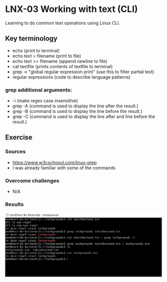 # LNX-03 Working with text (CLI)
Learning to do common text operations using Linux CLI.

## Key terminology
- echo (print to terminal)
- echo text > filename (print to file)
- echo text >> filename (append newline to file)
- cat textfile (prints contents of textfile to terminal)
- grep -> "global regular expression print" (use this to filter partial text)
- regular expressions (code to describe language patterns)

### grep additional arguments:
- -i (make regex case insensitive)
- grep -A (command is used to display the line after the result.)
- grep -B (command is used to display the line before the result.)
- grep -C (command is used to display the line after and line before the result.)

## Exercise
### Sources
- https://www.w3cschoool.com/linux-grep  
- I was already familiar with some of the commands

### Overcome challenges
- N/A

### Results
![LNX-03 screenshot](../00_includes/LNX-03.png)
